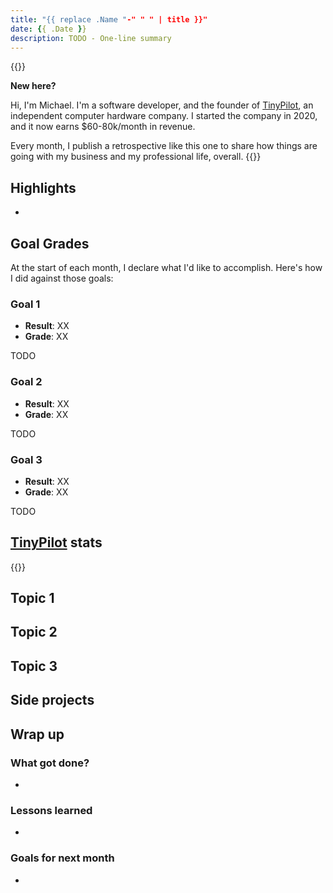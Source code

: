 ```yaml
---
title: "{{ replace .Name "-" " " | title }}"
date: {{ .Date }}
description: TODO - One-line summary
---
```


{{<notice type="info">}}

**New here?**

Hi, I'm Michael. I'm a software developer, and the founder of [TinyPilot](https://tinypilotkvm.com), an independent computer hardware company. I started the company in 2020, and it now earns $60-80k/month in revenue.

Every month, I publish a retrospective like this one to share how things are going with my business and my professional life, overall.
{{</notice>}}

## Highlights

-

## Goal Grades

At the start of each month, I declare what I'd like to accomplish. Here's how I did against those goals:

### Goal 1

- **Result**: XX
- **Grade**: XX

TODO

### Goal 2

- **Result**: XX
- **Grade**: XX

TODO

### Goal 3

- **Result**: XX
- **Grade**: XX

TODO

## [TinyPilot](https://tinypilotkvm.com/?ref=mtlynch.io) stats

{{<revenue-graph project="tinypilot">}}

## Topic 1

## Topic 2

## Topic 3

## Side projects

## Wrap up

### What got done?

-

### Lessons learned

-

### Goals for next month

-
